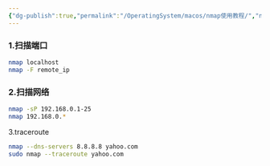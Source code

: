 ```yaml
---
{"dg-publish":true,"permalink":"/OperatingSystem/macos/nmap使用教程/","noteIcon":"3"}
---
```


### 1.扫描端口
```bash
nmap localhost
nmap -F remote_ip
```
### 2.扫描网络
```bash
nmap -sP 192.168.0.1-25
nmap 192.168.0.*
```

3.traceroute
```bash
nmap --dns-servers 8.8.8.8 yahoo.com
sudo nmap --traceroute yahoo.com
```
